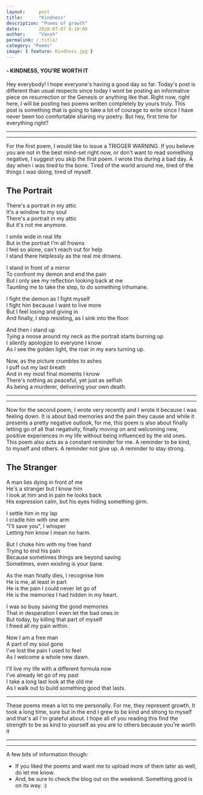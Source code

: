 ```yaml
---
layout:     post
title:      "Kindness"
description: "Poems of growth"
date:       2020-07-07 0:10:00
author:     "Vansh"
permalink: /:title/
category: "Poems"
image: { feature: Kindness.jpg }
---
```


#### - KINDNESS, YOU'RE WORTH IT

Hey everybody! I hope everyone's having a good day so far. Today's post is different than usual
respects since today I wont be posting an informative piece on resurrection or the Genesis or
anything like that. Right now, right here, I will be posting two poems written completely by yours
truly. This post is something that is going to take a lot of courage to write since I have never
been too comfortable sharing my poetry. But hey, first time for everything right?

***
***

For the first poem, I would like to issue a TRIGGER WARNING. If you believe you are not
in the best mind-set right now, or don’t want to read something negative, I suggest you skip the
first poem. I wrote this during a bad day. A day when i was tired to the bone. Tired of the world
around me, tired of the things I was doing, tired of myself.

## The Portrait

There's a portrait in my attic  
It's a window to my soul  
There's a portrait in my attic  
But it's not me anymore.

I smile wide in real life  
But in the portrait I'm all frowns  
I feel so alone, can't reach out for help  
I stand there helplessly as the real me drowns.

I stand in front of a mirror  
To confront my demon and end the pain  
But i only see my reflection looking back at me  
Taunting me to take the step, to do something inhumane.

I fight the demon as I fight myself  
I fight him because I want to live more  
But I feel losing and giving in  
And finally, I stop resisting, as I sink into the floor.

And then i stand up  
Tying a noose around my neck as the portrait starts burning up  
I silently apologize to everyone I know  
As I see the golden light, the roar in my ears turning up.

Now, as the picture crumbles to ashes  
I puff out my last breath  
And in my most final moments I know  
There's nothing as peaceful, yet just as selfish  
As being a murderer, delivering your own death.

***
***

Now for the second poem, I wrote very recently and I wrote it because I was feeling down. It is
about bad memories and the pain they cause and while it presents a pretty negative outlook,
for me, this poem is also about finally letting go of all that negativity, finally moving on and
welcoming new, positive experiences in my life without being influenced by the old ones. This
poem also acts as a constant reminder for me. A reminder to be kind, to myself and others. A
reminder not give up. A reminder to stay strong.

## The Stranger

A man lies dying in front of me  
He's a stranger but I know him  
I look at him and in pain he looks back  
His expression calm, but his eyes hiding something girm.

I settle him in my lap  
I cradle him with one arm  
"I'll save you", I whisper  
Letting him know I mean no harm.

But I choke him with my free hand  
Trying to end his pain  
Because sometimes things are beyond saving  
Sometimes, even existing is your bane.

As the man finally dies, I recognise him  
He is me, at least in part  
He is the pain I could never let go of  
He is the memories I had hidden in my heart.

I was so busy saving the good memories  
That in desperation I even let the bad ones in  
But today, by killing that part of myself  
I freed all my pain within.

Now I am a free man  
A part of my soul gone  
I've lost the pain I used to feel  
As I welcome a whole new dawn.

I'll live my life with a different formula now  
I've already let go of my past  
I take a long last look at the old me  
As I walk out to build something good that lasts.

***

These poems mean a lot to me personally. For me, they represent growth. It took a long time,
sure but in the end I grew to be kind and strong to myself and that's all I'm grateful about. I hope all of you reading this find the
strength to be as kind to yourself as you are to others because you're worth it

***
***

A few bits of information though:
+ If you liked the poems and want me to upload more of them later as well, do let me know.
+ And, be sure to check the blog out on the weekend. Something good is on its way. :)

